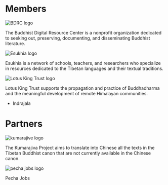 # Members

![BDRC logo](https://user-images.githubusercontent.com/51434640/187228229-52b42790-4868-4cb6-bc33-cfe5cf67d2e0.png)

The Buddhist Digital Resource Center is a nonprofit organization dedicated to seeking out, preserving, documenting, and disseminating Buddhist literature.

![Esukhia logo](https://user-images.githubusercontent.com/51434640/187224283-66860083-620a-4bc9-9c7f-ef71d60ae4a2.png)

Esukhia is a network of schools, teachers, and researchers who specialize in resources dedicated to the Tibetan languages and their textual traditions.

![ Lotus King Trust logo](https://user-images.githubusercontent.com/51434640/187227822-a3496770-b21f-4351-b223-a718cead367f.png)

Lotus King Trust supports the propagation and practice of Buddhadharma and the meaningful development of remote Himalayan communities.

- Indrajala

# Partners

![kumarajive logo](https://user-images.githubusercontent.com/51434640/187229430-aaccfd84-b3d8-4323-9c27-c69a9ec2a67b.png)

The Kumarajiva Project aims to translate into Chinese all the texts in the Tibetan Buddhist canon that are not currently available in the Chinese canon.

![pecha jobs logo](https://user-images.githubusercontent.com/51434640/187231195-122c9d8e-86fe-49e8-9b69-793fcdedcfe0.png)

Pecha Jobs


